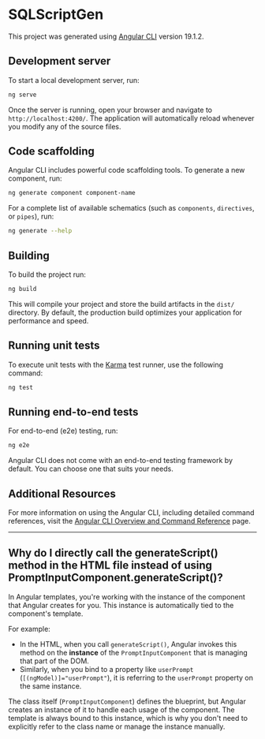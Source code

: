 # SQLScriptGen

This project was generated using [Angular CLI](https://github.com/angular/angular-cli) version 19.1.2.

## Development server

To start a local development server, run:

```bash
ng serve
```

Once the server is running, open your browser and navigate to `http://localhost:4200/`. The application will automatically reload whenever you modify any of the source files.

## Code scaffolding

Angular CLI includes powerful code scaffolding tools. To generate a new component, run:

```bash
ng generate component component-name
```

For a complete list of available schematics (such as `components`, `directives`, or `pipes`), run:

```bash
ng generate --help
```

## Building

To build the project run:

```bash
ng build
```

This will compile your project and store the build artifacts in the `dist/` directory. By default, the production build optimizes your application for performance and speed.

## Running unit tests

To execute unit tests with the [Karma](https://karma-runner.github.io) test runner, use the following command:

```bash
ng test
```

## Running end-to-end tests

For end-to-end (e2e) testing, run:

```bash
ng e2e
```

Angular CLI does not come with an end-to-end testing framework by default. You can choose one that suits your needs.

## Additional Resources

For more information on using the Angular CLI, including detailed command references, visit the [Angular CLI Overview and Command Reference](https://angular.dev/tools/cli) page.


---


## Why do I directly call the generateScript() method in the HTML file instead of using PromptInputComponent.generateScript()?

In Angular templates, you're working with the instance of the component that Angular creates for you. This instance is automatically tied to the component's template.

For example:
- In the HTML, when you call `generateScript()`, Angular invokes this method on the **instance** of the `PromptInputComponent` that is managing that part of the DOM.
- Similarly, when you bind to a property like `userPrompt` (`[(ngModel)]="userPrompt"`), it is referring to the `userPrompt` property on the same instance.

The class itself (`PromptInputComponent`) defines the blueprint, but Angular creates an instance of it to handle each usage of the component. The template is always bound to this instance, which is why you don't need to explicitly refer to the class name or manage the instance manually.